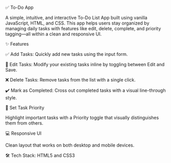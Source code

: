 ✅ To-Do App

A simple, intuitive, and interactive To-Do List App built using vanilla JavaScript, HTML, and CSS. This app helps users stay organized by managing daily tasks with features like edit, delete, complete, and priority tagging—all within a clean and responsive UI.

✨ Features

✅ Add Tasks: Quickly add new tasks using the input form.

📝 Edit Tasks: Modify your existing tasks inline by toggling between Edit and Save.

❌ Delete Tasks: Remove tasks from the list with a single click.

✔️ Mark as Completed: Cross out completed tasks with a visual line-through style.

🚨 Set Task Priority

Highlight important tasks with a Priority toggle that visually distinguishes them from others.

💻 Responsive UI

Clean layout that works on both desktop and mobile devices.

🛠️ Tech Stack: HTML5 and CSS3

